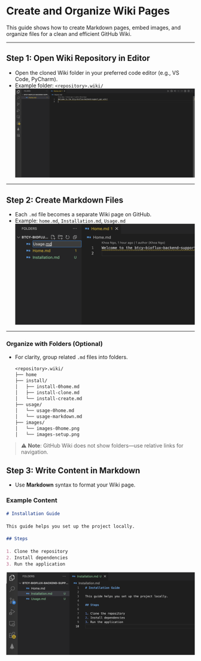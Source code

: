 # Create and Organize Wiki Pages

This guide shows how to create Markdown pages, embed images, and organize files for a clean and efficient GitHub Wiki.

---

## Step 1: Open Wiki Repository in Editor

- Open the cloned Wiki folder in your preferred code editor (e.g., VS Code, PyCharm).
- Example folder: `<repository>.wiki/`  
  ![Open in editor](../images/1742616533896.png)

---

## Step 2: Create Markdown Files

- Each `.md` file becomes a separate Wiki page on GitHub.
- Example: `home.md`, `Installation.md`, `Usage.md`  
  ![Create new file](../images/1742616533897.png)

---

### Organize with Folders (Optional)

- For clarity, group related `.md` files into folders.

    ```text
    <repository>.wiki/
    ├── home
    ├── install/
    │   ├── install-0home.md
    │   ├── install-clone.md
    │   └── install-create.md
    ├── usage/
    │   └── usage-0home.md
    │   └── usage-markdown.md
    ├── images/
    │   └── images-0home.png
    │   └── images-setup.png
    ```

> ⚠️ **Note**: GitHub Wiki does not show folders—use relative links for navigation.

## Step 3: Write Content in Markdown

- Use **Markdown** syntax to format your Wiki page.

### Example Content

```markdown
# Installation Guide

This guide helps you set up the project locally.

## Steps

1. Clone the repository
2. Install dependencies
3. Run the application
```

  ![View write content](../images/1742616533898.png)
